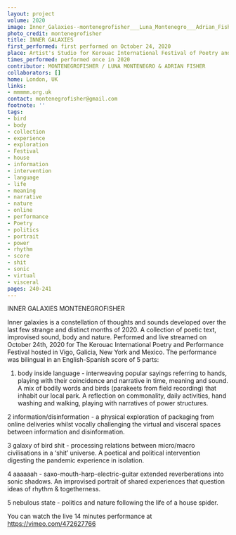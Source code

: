 ```yaml
---
layout: project
volume: 2020
image: Inner_Galaxies--montenegrofisher___Luna_Montenegro___Adrian_Fisher.jpg
photo_credit: montenegrofisher
title: INNER GALAXIES
first_performed: first performed on October 24, 2020
place: Artist's Studio for Kerouac International Festival of Poetry and Performance. 
times_performed: performed once in 2020
contributor: MONTENEGROFISHER / LUNA MONTENEGRO & ADRIAN FISHER
collaborators: []
home: London, UK
links:
- mmmmm.org.uk
contact: montenegrofisher@gmail.com
footnote: ''
tags:
- bird
- body
- collection
- experience
- exploration
- Festival
- house
- information
- intervention
- language
- life
- meaning
- narrative
- nature
- online
- performance
- Poetry
- politics
- portrait
- power
- rhythm
- score
- shit
- sonic
- virtual
- visceral
pages: 240-241
---
```




INNER GALAXIES
MONTENEGROFISHER

Inner galaxies is a constellation of thoughts and sounds developed over the last few strange and distinct months of 2020. A collection of poetic text, improvised sound, body and nature. Performed and live streamed on October 24th, 2020 for The Kerouac International Poetry and Performance Festival hosted in Vigo, Galicia, New York and Mexico.
The performance was bilingual in an English-Spanish score of 5 parts:

1. body inside language - interweaving popular sayings referring to hands, playing with their coincidence and narrative in time, meaning and sound. A mix of bodily words and birds (parakeets from field recording) that inhabit our local park. A reflection on commonality, daily activities, hand washing and walking, playing with narratives of power structures.

2 information/disinformation - a physical exploration of packaging from online deliveries whilst vocally challenging the virtual and visceral spaces between information and disinformation. 

3 galaxy of bird shit - processing relations between micro/macro civilisations in a ‘shit’ universe. A poetical and political intervention digesting the pandemic experience in isolation.

4 aaaaaah - saxo-mouth-harp-electric-guitar extended reverberations into sonic shadows. An improvised portrait of shared experiences that question ideas of rhythm & togetherness.

5 nebulous state - politics and nature following the life of a house spider.

You can watch the live 14 minutes performance at https://vimeo.com/472627766

